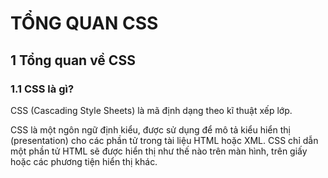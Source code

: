 # TỔNG QUAN CSS

## 1 Tổng quan về CSS

### 1.1 CSS là gì?

CSS (Cascading Style Sheets) là mã định dạng theo kĩ thuật xếp lớp.

CSS là một ngôn ngữ định kiểu, được sử dụng để mô tả kiểu hiển thị (presentation) cho các phần tử trong tài liệu HTML hoặc XML. CSS chỉ dẫn một phần tử HTML sẽ được hiển thị như thế nào trên màn hình, trên giấy hoặc các phương tiện hiển thị khác.
